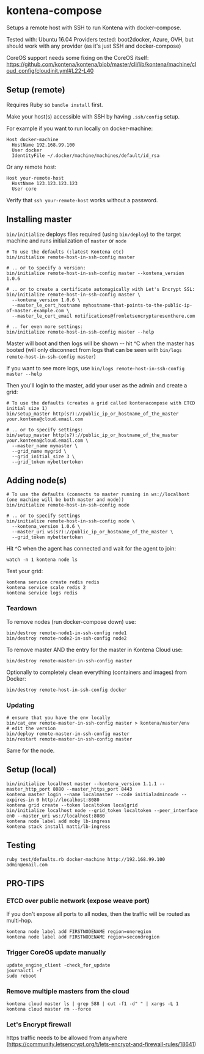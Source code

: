 # kontena-compose

Setups a remote host with SSH to run Kontena with docker-compose.

Tested with: Ubuntu 16.04
Providers tested: boot2docker, Azure, OVH, but should work with any provider (as it's just SSH and docker-compose)

CoreOS support needs some fixing on the CoreOS itself: https://github.com/kontena/kontena/blob/master/cli/lib/kontena/machine/cloud_config/cloudinit.yml#L22-L40

## Setup (remote)

Requires Ruby so `bundle install` first.

Make your host(s) accessible with SSH by having `.ssh/config` setup.

For example if you want to run locally on docker-machine:

```
Host docker-machine
  HostName 192.168.99.100
  User docker
  IdentityFile ~/.docker/machine/machines/default/id_rsa
```

Or any remote host:

```
Host your-remote-host
  HostName 123.123.123.123
  User core
```

Verify that `ssh your-remote-host` works without a password.

## Installing master

`bin/initialize` deploys files required (using `bin/deploy`) to the target machine and runs initialization of `master` or `node`

```
# To use the defaults (:latest Kontena etc)
bin/initialize remote-host-in-ssh-config master

# .. or to specify a version:
bin/initialize remote-host-in-ssh-config master --kontena_version 1.0.6

# .. or to create a certificate automagically with Let's Encrypt SSL:
bin/initialize remote-host-in-ssh-config master \
  --kontena_version 1.0.6 \
  --master_le_cert_hostname myhostname-that-points-to-the-public-ip-of-master.example.com \
  --master_le_cert_email notifications@fromletsencryptaresenthere.com

# .. for even more settings:
bin/initialize remote-host-in-ssh-config master --help
```


Master will boot and then logs will be shown -- hit ^C when the master has booted (will only disconnect from logs that can be seen with `bin/logs remote-host-in-ssh-config master`)

If you want to see more logs, use `bin/logs remote-host-in-ssh-config master --help`

Then you'll login to the master, add your user as the admin and create a grid:

```
# To use the defaults (creates a grid called kontenacompose with ETCD initial size 1)
bin/setup_master http(s?)://public_ip_or_hostname_of_the_master your.kontena@cloud.email.com

# .. or to specify settings:
bin/setup_master http(s?)://public_ip_or_hostname_of_the_master your.kontena@cloud.email.com \
  --master_name mymaster \
  --grid_name mygrid \
  --grid_initial_size 3 \
  --grid_token mybettertoken
```

## Adding node(s)

```
# To use the defaults (connects to master running in ws://localhost (one machine will be both master and node))
bin/initialize remote-host-in-ssh-config node

# .. or to specify settings
bin/initialize remote-host-in-ssh-config node \
  --kontena_version 1.0.6 \
  --master_uri ws(s?)://public_ip_or_hostname_of_the_master \
  --grid_token mybettertoken
```

Hit ^C when the agent has connected and wait for the agent to join:

```
watch -n 1 kontena node ls
```

Test your grid:

```
kontena service create redis redis
kontena service scale redis 2
kontena service logs redis
```

### Teardown

To remove nodes (run docker-compose down) use:
```
bin/destroy remote-node1-in-ssh-config node1
bin/destroy remote-node2-in-ssh-config node2
```

To remove master AND the entry for the master in Kontena Cloud use:
```
bin/destroy remote-master-in-ssh-config master
```

Optionally to completely clean everything (containers and images) from Docker:
```
bin/destroy remote-host-in-ssh-config docker
```

### Updating

```
# ensure that you have the env locally
bin/cat_env remote-master-in-ssh-config master > kontena/master/env
# edit the version
bin/deploy remote-master-in-ssh-config master
bin/restart remote-master-in-ssh-config master
```

Same for the node.


## Setup (local)

```
bin/initialize localhost master --kontena_version 1.1.1 --master_http_port 8080 --master_https_port 8443
kontena master login --name localmaster --code initialadmincode --expires-in 0 http://localhost:8080
kontena grid create --token localtoken localgrid
bin/initialize localhost node --grid_token localtoken --peer_interface en0 --master_uri ws://localhost:8080
kontena node label add moby lb-ingress
kontena stack install matti/lb-ingress
```

## Testing

```
ruby test/defaults.rb docker-machine http://192.168.99.100 admin@email.com
```

## PRO-TIPS

### ETCD over public network (expose weave port)

If you don't expose all ports to all nodes, then the traffic will be routed as multi-hop.

```
kontena node label add FIRSTNODENAME region=oneregion
kontena node label add FIRSTNODENAME region=secondregion
```

### Trigger CoreOS update manually
```
update_engine_client -check_for_update
journalctl -f
sudo reboot
```

### Remove multiple masters from the cloud
```
kontena cloud master ls | grep 588 | cut -f1 -d" " | xargs -L 1 kontena cloud master rm --force
```

### Let's Encrypt firewall

https traffic needs to be allowed from anywhere (https://community.letsencrypt.org/t/lets-encrypt-and-firewall-rules/18641)

